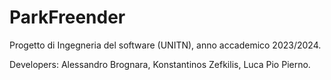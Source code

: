 # ParkFreender
Progetto di Ingegneria del software (UNITN), anno accademico 2023/2024. 

Developers: Alessandro Brognara, Konstantinos Zefkilis, Luca Pio Pierno.